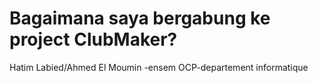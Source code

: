 # Bagaimana saya bergabung ke project ClubMaker?
Hatim Labied/Ahmed El Moumin -ensem
OCP-departement informatique 